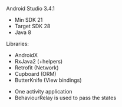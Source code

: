 Android Studio 3.4.1
- Min SDK 21
- Target SDK 28
- Java 8

Libraries:
- AndroidX
- RxJava2 (+helpers)
- Retrofit (Network)
- Cupboard (ORM)
- ButterKnife (View bindings)

* One activity application
* BehaviourRelay is used to pass the states
